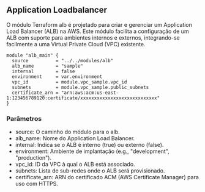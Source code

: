 ## Application Loadbalancer 

O módulo Terraform alb é projetado para criar e gerenciar um Application Load Balancer (ALB) na AWS. Este módulo facilita a configuração de um ALB com suporte para ambientes internos e externos, integrando-se facilmente a uma Virtual Private Cloud (VPC) existente.

```
module "alb_main" {
  source          = "../../modules/alb"
  alb_name        = "sample"
  internal        = false
  environment     = var.environment
  vpc_id          = module.vpc_sample.vpc_id
  subnets         = module.vpc_sample.public_subnets
  certificate_arn = "arn:aws:acm:us-east-1:123456789120:certificate/xxxxxxxxxxxxxxxxxxxxxxxxxxxx"
}
```
### Parâmetros

* source: O caminho do módulo para o alb.
* alb_name: Nome do Application Load Balancer.
* internal: Indica se o ALB é interno (true) ou externo (false).
* environment: Ambiente de implantação (e.g., "development", "production").
* vpc_id: ID da VPC à qual o ALB está associado.
* subnets: Lista de sub-redes onde o ALB será provisionado.
* certificate_arn: ARN do certificado ACM (AWS Certificate Manager) para uso com HTTPS.

